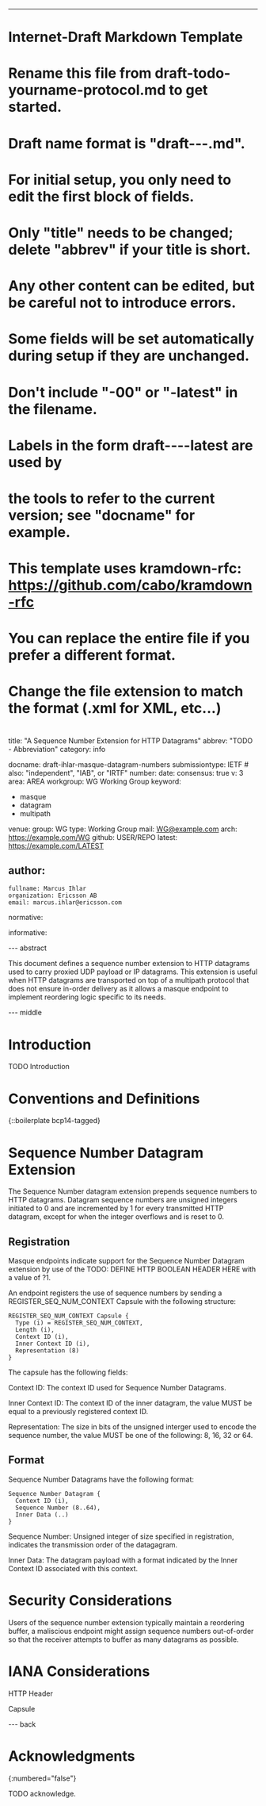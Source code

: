 ---
###
# Internet-Draft Markdown Template
#
# Rename this file from draft-todo-yourname-protocol.md to get started.
# Draft name format is "draft-<yourname>-<workgroup>-<name>.md".
#
# For initial setup, you only need to edit the first block of fields.
# Only "title" needs to be changed; delete "abbrev" if your title is short.
# Any other content can be edited, but be careful not to introduce errors.
# Some fields will be set automatically during setup if they are unchanged.
#
# Don't include "-00" or "-latest" in the filename.
# Labels in the form draft-<yourname>-<workgroup>-<name>-latest are used by
# the tools to refer to the current version; see "docname" for example.
#
# This template uses kramdown-rfc: https://github.com/cabo/kramdown-rfc
# You can replace the entire file if you prefer a different format.
# Change the file extension to match the format (.xml for XML, etc...)
#
###
title: "A Sequence Number Extension for HTTP Datagrams"
abbrev: "TODO - Abbreviation"
category: info

docname: draft-ihlar-masque-datagram-numbers
submissiontype: IETF  # also: "independent", "IAB", or "IRTF"
number:
date:
consensus: true
v: 3
area: AREA
workgroup: WG Working Group
keyword:
 - masque
 - datagram
 - multipath

venue:
  group: WG
  type: Working Group
  mail: WG@example.com
  arch: https://example.com/WG
  github: USER/REPO
  latest: https://example.com/LATEST

author:
 -
    fullname: Marcus Ihlar
    organization: Ericsson AB
    email: marcus.ihlar@ericsson.com

normative:

informative:


--- abstract

This document defines a sequence number extension to HTTP datagrams used to carry proxied UDP payload or IP datagrams. 
This extension is useful when HTTP datagrams are transported on top of a multipath protocol that does not ensure 
in-order delivery as it allows a masque endpoint to implement reordering logic specific to its needs.

--- middle

# Introduction

TODO Introduction

# Conventions and Definitions

{::boilerplate bcp14-tagged}

# Sequence Number Datagram Extension

The Sequence Number datagram extension prepends sequence numbers to HTTP datagrams. Datagram sequence numbers are 
unsigned integers initiated to 0 and are incremented by 1 for every transmitted HTTP datagram, except for when the 
integer overflows and is reset to 0. 

## Registration

Masque endpoints indicate support for the Sequence Number Datagram extension by use of the TODO: DEFINE HTTP BOOLEAN 
HEADER HERE with a value of ?1. 

An endpoint registers the use of sequence numbers by sending a REGISTER_SEQ_NUM_CONTEXT Capsule with the following
structure:

~~~
REGISTER_SEQ_NUM_CONTEXT Capsule {
  Type (i) = REGISTER_SEQ_NUM_CONTEXT,
  Length (i),
  Context ID (i),
  Inner Context ID (i),
  Representation (8)
}
~~~

The capsule has the following fields:

Context ID: The context ID used for Sequence Number Datagrams.

Inner Context ID: The context ID of the inner datagram, the value MUST be equal to a previously registered context ID.

Representation: The size in bits of the unsigned interger used to encode the sequence number, the value MUST be one of 
the following: 8, 16, 32 or 64.

## Format

Sequence Number Datagrams have the following format:

~~~
Sequence Number Datagram {
  Context ID (i),
  Sequence Number (8..64),
  Inner Data (..)
} 
~~~

Sequence Number: Unsigned integer of size specified in registration, indicates the transmission order of the datagagram.

Inner Data: The datagram payload with a format indicated by the Inner Context ID associated with this context.

# Security Considerations

Users of the sequence number extension typically maintain a reordering buffer, a maliscious endpoint might assign 
sequence numbers out-of-order so that the receiver attempts to buffer as many datagrams as possible. 


# IANA Considerations

HTTP Header

Capsule

--- back

# Acknowledgments
{:numbered="false"}

TODO acknowledge.
